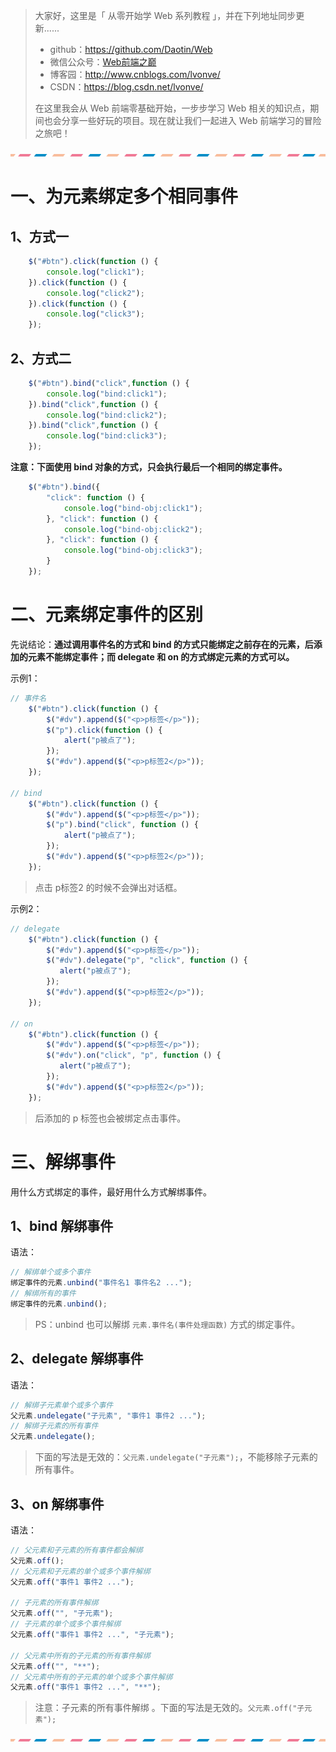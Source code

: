 >大家好，这里是「 从零开始学 Web 系列教程 」，并在下列地址同步更新......
>
> - github：https://github.com/Daotin/Web
> - 微信公众号：[Web前端之巅](https://github.com/Daotin/pic/raw/master/wx.jpg)
> - 博客园：http://www.cnblogs.com/lvonve/
> - CSDN：https://blog.csdn.net/lvonve/
>
> 在这里我会从 Web 前端零基础开始，一步步学习 Web 相关的知识点，期间也会分享一些好玩的项目。现在就让我们一起进入 Web 前端学习的冒险之旅吧！

![](https://github.com/Daotin/pic/raw/master/fgx.png)



# 一、为元素绑定多个相同事件

## 1、方式一

```js
    $("#btn").click(function () {
        console.log("click1");
    }).click(function () {
        console.log("click2");
    }).click(function () {
        console.log("click3");
    });
```



## 2、方式二

```js
    $("#btn").bind("click",function () {
        console.log("bind:click1");
    }).bind("click",function () {
        console.log("bind:click2");
    }).bind("click",function () {
        console.log("bind:click3");
    });
```



**注意：下面使用 bind 对象的方式，只会执行最后一个相同的绑定事件。**

```js
    $("#btn").bind({
        "click": function () {
            console.log("bind-obj:click1");
        }, "click": function () {
            console.log("bind-obj:click2");
        }, "click": function () {
            console.log("bind-obj:click3");
        }
    });
```





# 二、元素绑定事件的区别

先说结论：**通过调用事件名的方式和 bind 的方式只能绑定之前存在的元素，后添加的元素不能绑定事件；而 delegate 和 on 的方式绑定元素的方式可以。**

示例1：

```js
// 事件名   
    $("#btn").click(function () {
        $("#dv").append($("<p>p标签</p>"));
        $("p").click(function () {
            alert("p被点了");
        });
        $("#dv").append($("<p>p标签2</p>"));
    });

// bind
    $("#btn").click(function () {
        $("#dv").append($("<p>p标签</p>"));
        $("p").bind("click", function () {
            alert("p被点了");
        });
        $("#dv").append($("<p>p标签2</p>"));
    });
```

>   点击 p标签2 的时候不会弹出对话框。



示例2：

```js
// delegate   
    $("#btn").click(function () {
        $("#dv").append($("<p>p标签</p>"));
        $("#dv").delegate("p", "click", function () {
           alert("p被点了");
        });
        $("#dv").append($("<p>p标签2</p>"));
    });

// on   
    $("#btn").click(function () {
        $("#dv").append($("<p>p标签</p>"));
        $("#dv").on("click", "p", function () {
           alert("p被点了");
        });
        $("#dv").append($("<p>p标签2</p>"));
    });
```

>   后添加的 p 标签也会被绑定点击事件。





# 三、解绑事件

用什么方式绑定的事件，最好用什么方式解绑事件。

## 1、bind 解绑事件

语法：

```js
// 解绑单个或多个事件
绑定事件的元素.unbind("事件名1 事件名2 ...");
// 解绑所有的事件
绑定事件的元素.unbind();
```

>   PS：unbind 也可以解绑 `元素.事件名(事件处理函数)`  方式的绑定事件。



## 2、delegate 解绑事件

语法：

```js
// 解绑子元素单个或多个事件
父元素.undelegate("子元素", "事件1 事件2 ...");
// 解绑子元素的所有事件
父元素.undelegate();
```

>   下面的写法是无效的：`父元素.undelegate("子元素");`，不能移除子元素的所有事件。



## 3、on 解绑事件

语法：

```js
// 父元素和子元素的所有事件都会解绑
父元素.off();
// 父元素和子元素的单个或多个事件解绑
父元素.off("事件1 事件2 ...");

// 子元素的所有事件解绑
父元素.off("", "子元素"); 
// 子元素的单个或多个事件解绑
父元素.off("事件1 事件2 ...", "子元素"); 

// 父元素中所有的子元素的所有事件解绑
父元素.off("", "**"); 
// 父元素中所有的子元素的单个或多个事件解绑
父元素.off("事件1 事件2 ...", "**"); 
```

>   注意：子元素的所有事件解绑 。下面的写法是无效的。`父元素.off("子元素"); `



![](https://github.com/Daotin/pic/raw/master/fgx.png)